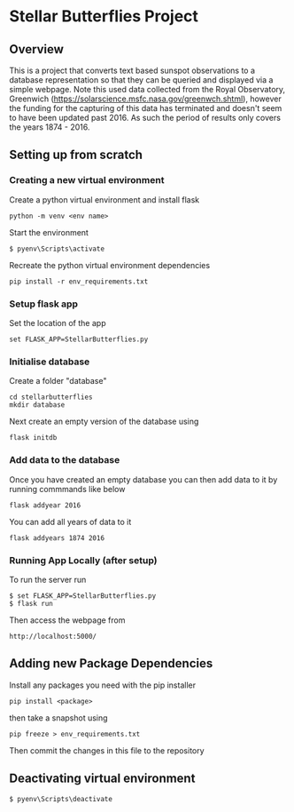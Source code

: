 # Stellar Butterflies Project
## Overview

This is a project that converts text based sunspot observations to a database representation so that they can be queried and displayed via a simple webpage. Note this used data collected from the Royal Observatory, Greenwich (https://solarscience.msfc.nasa.gov/greenwch.shtml), however the funding for the capturing of this data has terminated and doesn't seem to have been updated past 2016. As such the period of results only covers the years 1874 - 2016.

## Setting up from scratch

### Creating a new virtual environment

Create a python virtual environment and install flask

    python -m venv <env name>
	
Start the environment

    $ pyenv\Scripts\activate
	
Recreate the python virtual environment dependencies

    pip install -r env_requirements.txt

### Setup flask app

Set the location of the app

    set FLASK_APP=StellarButterflies.py

### Initialise database

Create a folder "database"

	cd stellarbutterflies
	mkdir database

Next create an empty version of the database using

    flask initdb
	
### Add data to the database

Once you have created an empty database you can then add data to it by running commmands like below

    flask addyear 2016
	
You can add all years of data to it

	flask addyears 1874 2016

### Running App Locally (after setup)

To run the server run

    $ set FLASK_APP=StellarButterflies.py
    $ flask run

Then access the webpage from 

    http://localhost:5000/

## Adding new Package Dependencies

Install any packages you need with the pip installer

    pip install <package>

then take a snapshot using

    pip freeze > env_requirements.txt

Then commit the changes in this file to the repository

## Deactivating virtual environment

    $ pyenv\Scripts\deactivate